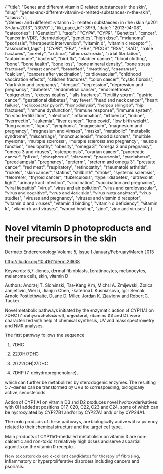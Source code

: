 {
    "title": "Genes and different vitamin D related substances in the skin",
    "slug": "genes-and-different-vitamin-d-related-substances-in-the-skin",
    "aliases": [
        "/Genes+and+different+vitamin+D+related+substances+in+the+skin+\u2013+Jan+2013",
        "/3979"
    ],
    "tiki_page_id": 3979,
    "date": "2013-04-08",
    "categories": [
        "Genetics"
    ],
    "tags": [
        "CYPA",
        "CYPR",
        "Genetics",
        "cancer",
        "cancer in VDR",
        "dermatology",
        "genetics",
        "high dose",
        "melanoma",
        "psoriasis",
        "therapeutic intervention",
        "vitamin d",
        "vitamin d receptor"
    ],
    "associated_tags": [
        "CYPB",
        "EBV",
        "HRV",
        "PCOS",
        "RSV",
        "SAD",
        "ankle fractures",
        "anxiety",
        "asthma",
        "atherosclerosis",
        "atrial fibrillation",
        "autoimmune",
        "bacteria",
        "bird flu",
        "bladder cancer",
        "blood clotting",
        "bone",
        "bone health",
        "bone loss",
        "bone mineral density",
        "bone stress fractures",
        "breast cancer",
        "breastfed",
        "breathing",
        "caesarean",
        "calcium",
        "cancers after vaccination",
        "cardiovascular",
        "childhood vaccination effects",
        "children fractures",
        "colon cancer",
        "cystic fibrosis",
        "dark skin and pregnancy",
        "dengue",
        "depression",
        "depression and pregnancy",
        "diabetes",
        "endometrial cancer",
        "endometriosis",
        "epigenetics",
        "excess deaths",
        "falls fractures",
        "fertility sperm",
        "gastric cancer",
        "gestational diabetes",
        "hay fever",
        "head and neck cancer",
        "heart failure",
        "helicobacter pylori",
        "hemodialysis",
        "herpes shingles",
        "hip fractures",
        "immune dysfunction",
        "immune response",
        "immune system",
        "in vitro fertilization",
        "infection",
        "inflammation",
        "influenza",
        "iodine",
        "ivermectin",
        "leukemia",
        "liver cancer",
        "long covid",
        "low birth weight",
        "lung cancer",
        "lupus",
        "lymphoma",
        "magnesium",
        "magnesium and pregnancy",
        "magnesium and viruses",
        "masks",
        "metabolic",
        "metabolic syndrome",
        "miscarriage",
        "mononucleosis",
        "mood disorders",
        "multiple myeloma",
        "multiple sclerosis",
        "multiple sclerosis and pregnancy",
        "muscle function",
        "neuropathy",
        "obesity",
        "omega 3",
        "omega 3 and pregnancy",
        "omega 3 and viruses",
        "osteoporosis",
        "ovarian cancer",
        "pancreatic cancer",
        "pfizer",
        "phosphorus",
        "placenta",
        "pneumonia",
        "prediabetes",
        "preeclampsia",
        "pregnancy",
        "preterm",
        "preterm and omega 3",
        "prostate cancer",
        "red meat",
        "respiratory",
        "retinopathy",
        "rheumatoid arthritis",
        "rickets",
        "skin cancer",
        "statins",
        "stillbirth",
        "stroke",
        "systemic sclerosis",
        "telomere",
        "thyroid cancer",
        "tuberculosis",
        "type 1 diabetes",
        "ultraviolet light",
        "urinary tract infection",
        "vaccination",
        "vaccination and pregnancy",
        "viral hepatitis",
        "virus",
        "virus and air pollution",
        "virus and cardiovascular",
        "virus and cognitive",
        "virus and dark skin",
        "virus meta analyses",
        "virus studies",
        "viruses and pregnancy",
        "viruses and vitamin d receptor",
        "vitamin d and viruses",
        "vitamin d binding",
        "vitamin d deficiency",
        "vitamin k",
        "vitamin k and viruses",
        "wound healing",
        "zinc",
        "zinc and viruses"
    ]
}


# Novel vitamin D photoproducts and their precursors in the skin

Dermato Endencronology Volume 5, Issue 1   January/February/March 2013

http://dx.doi.org/10.4161/derm.23938

Keywords: 5,7-dienes, dermal fibroblasts, keratinocytes, melanocytes, melanoma cells, skin, vitamin D

Authors: Andrzej T. Slominski, Tae-Kang Kim, Michal A. Zmijewski, Zorica Janjetovic, Wei Li, Jianjun Chen, Ekaterina I. Kusniatsova, Igor Semak, Arnold Postlethwaite, Duane D. Miller, Jordan K. Zjawiony and Robert C. Tuckey

Novel metabolic pathways initiated by the enzymatic action of CYP11A1 on 7DHC (7-dehydrocholesterol), ergosterol, vitamins D3 and D2 were characterized with help of chemical synthesis, UV and mass spectrometry and NMR analyses. 

The first pathway follows the sequence 

1. 7DHC

1. 22(OH)7DHC 

1. 20,22(OH)27DHC 

1. 7DHP (7-dehydropregnenolone), 

which can further be metabolized by steroidogenic enzymes. The resulting 5,7-dienes can be transformed by UVB to corresponding, biologically active, secosteroids. 

Action of CYP11A1 on vitamin D3 and D2 produces novel hydroxyderivatives with OH added at positions C17, C20, C22, C23 and C24, some of which can be hydroxylated by CYP27B1 and/or by CYP27A1 and/ or by CYP24A1.

The main products of these pathways, are biologically active with a potency related to their chemical structure and the target cell type. 

Main products of CYP11A1-mediated metabolism on vitamin D are non-calcemic and non-toxic at relatively high doses and serve as partial agonists on the vitamin D receptor. 

New secosteroids are excellent candidates for therapy of fibrosing, inflammatory or hyperproliferative disorders including cancers and psoriasis.